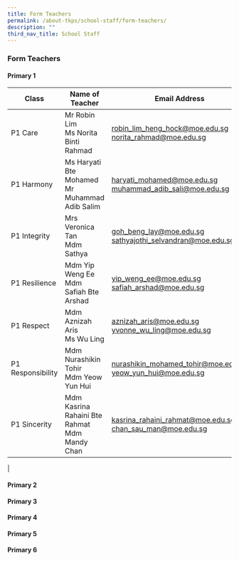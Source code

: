 ```yaml
---
title: Form Teachers
permalink: /about-tkps/school-staff/form-teachers/
description: ""
third_nav_title: School Staff
---
```

### **Form Teachers**
#### **Primary 1**

| Class | Name of Teacher | Email Address |
|---|---|---|
| P1 Care |  Mr Robin Lim<br> Ms Norita Binti Rahmad |  robin_lim_heng_hock@moe.edu.sg<br>norita_rahmad@moe.edu.sg |
| P1 Harmony |  Ms Haryati Bte Mohamed<br> Mr Muhammad Adib Salim |  haryati_mohamed@moe.edu.sg<br>muhammad_adib_sali@moe.edu.sg |
| P1 Integrity |  Mrs Veronica Tan<br> Mdm Sathya |  goh_beng_lay@moe.edu.sg<br> sathyajothi_selvandran@moe.edu.sg |
| P1 Resilience |  Mdm Yip Weng Ee  <br> Mdm Safiah Bte Arshad |  yip_weng_ee@moe.edu.sg<br> safiah_arshad@moe.edu.sg |
| P1 Respect |  Mdm Aznizah Aris<br> Ms Wu Ling |  aznizah_aris@moe.edu.sg<br> yvonne_wu_ling@moe.edu.sg |
| P1 Responsibility |  Mdm Nurashikin Tohir<br> Mdm Yeow Yun Hui |  nurashikin_mohamed_tohir@moe.edu.sg<br> yeow_yun_hui@moe.edu.sg |
| P1 Sincerity |  Mdm Kasrina Rahaini Bte Rahmat<br> Mdm Mandy Chan |  kasrina_rahaini_rahmat@moe.edu.sg<br> chan_sau_man@moe.edu.sg |
|

#### **Primary 2**



#### **Primary 3**



#### **Primary 4**



#### **Primary 5**



#### **Primary 6**



